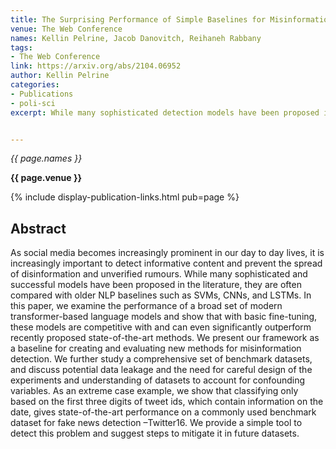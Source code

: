 ```yaml
---
title: The Surprising Performance of Simple Baselines for Misinformation Detection
venue: The Web Conference
names: Kellin Pelrine, Jacob Danovitch, Reihaneh Rabbany
tags:
- The Web Conference
link: https://arxiv.org/abs/2104.06952
author: Kellin Pelrine
categories: 
- Publications
- poli-sci
excerpt: While many sophisticated detection models have been proposed in the literature, they were often compared with older NLP baselines such as SVMs, CNNs, and LSTMs. We showed that with basic fine-tuning, BERT-type language models were competitive with and could even significantly outperform state-of-the-art methods of the time. We further studied a comprehensive set of benchmark datasets, and discuss potential data leakage and the need for careful design of the experiments and understanding of datasets to account for confounding variables. 


---
```


*{{ page.names }}*

**{{ page.venue }}**

{% include display-publication-links.html pub=page %}

## Abstract

As social media becomes increasingly prominent in our day to day lives, it is increasingly important to detect informative content and prevent the spread of disinformation and unverified rumours. While many sophisticated and successful models have been proposed in the literature, they are often compared with older NLP baselines such as SVMs, CNNs, and LSTMs. In this paper, we examine the performance of a broad set of modern transformer-based language models and show that with basic fine-tuning, these models are competitive with and can even significantly outperform recently proposed state-of-the-art methods. We present our framework as a baseline for creating and evaluating new methods for misinformation detection. We further study a comprehensive set of benchmark datasets, and discuss potential data leakage and the need for careful design of the experiments and understanding of datasets to account for confounding variables. As an extreme case example, we show that classifying only based on the first three digits of tweet ids, which contain information on the date, gives state-of-the-art performance on a commonly used benchmark dataset for fake news detection –Twitter16. We provide a simple tool to detect this problem and suggest steps to mitigate it in future datasets.